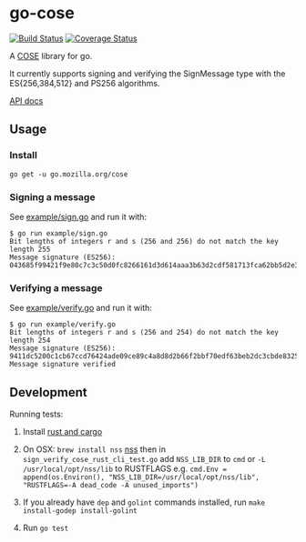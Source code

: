 # go-cose

[![Build Status](https://travis-ci.org/mozilla-services/go-cose.svg?branch=master)](https://travis-ci.org/mozilla-services/go-cose)
[![Coverage Status](https://coveralls.io/repos/github/mozilla-services/go-cose/badge.svg)](https://coveralls.io/github/mozilla-services/go-cose)

A [COSE](https://tools.ietf.org/html/rfc8152) library for go.

It currently supports signing and verifying the SignMessage type with the ES{256,384,512} and PS256 algorithms.

[API docs](https://godoc.org/go.mozilla.org/cose)

## Usage

### Install

```console
go get -u go.mozilla.org/cose
```

### Signing a message

See [example/sign.go](example/sign.go) and run it with:

```console
$ go run example/sign.go
Bit lengths of integers r and s (256 and 256) do not match the key length 255
Message signature (ES256): 043685f99421f9e80c7c3c50d0fc8266161d3d614aaa3b63d2cdf581713fca62bb5d2e34d2352dbe41424b31d0b4a11d6b2d4764c18e2af04f4520fbe494d51c
```

### Verifying a message

See [example/verify.go](example/verify.go) and run it with:

```console
$ go run example/verify.go
Bit lengths of integers r and s (256 and 254) do not match the key length 254
Message signature (ES256): 9411dc5200c1cb67ccd76424ade09ce89c4a8d8d2b66f2bbf70edf63beb2dc3cbde83250773e659b635d3715442a1efaa6b0c030ee8a2523c3e37a22ddb055fa
Message signature verified
```

## Development

Running tests:

1. Install [rust and cargo](https://www.rustup.rs/)

1. On OSX: `brew install nss` [nss](https://developer.mozilla.org/en-US/docs/Mozilla/Projects/NSS) then in `sign_verify_cose_rust_cli_test.go` add `NSS_LIB_DIR` to `cmd` or `-L /usr/local/opt/nss/lib` to RUSTFLAGS e.g. `cmd.Env = append(os.Environ(), "NSS_LIB_DIR=/usr/local/opt/nss/lib", "RUSTFLAGS=-A dead_code -A unused_imports")`

1. If you already have `dep` and `golint` commands installed, run `make install-godep install-golint`

1. Run `go test`
